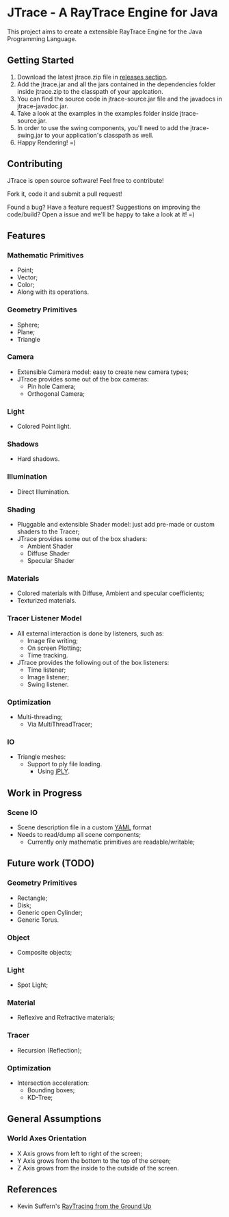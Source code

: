 JTrace - A RayTrace Engine for Java
===================================

This project aims to create a extensible RayTrace Engine for the Java Programming Language.

Getting Started
---------------
1. Download the latest jtrace.zip file in [releases section][4].
2. Add the jtrace.jar and all the jars contained in the dependencies folder inside jtrace.zip to the classpath of your applcation.
3. You can find the source code in jtrace-source.jar file and the javadocs in jtrace-javadoc.jar.
4. Take a look at the examples in the examples folder inside jtrace-source.jar.
5. In order to use the swing components, you'll need to add the jtrace-swing.jar to your application's classpath as well.
6. Happy Rendering! =)

Contributing
------------
JTrace is open source software! Feel free to contribute!

Fork it, code it and submit a pull request!

Found a bug? Have a feature request? Suggestions on improving the code/build? Open a issue and we'll be happy to take a look at it! =)

Features
--------

### Mathematic Primitives
  * Point;
  * Vector;
  * Color;
  * Along with its operations.

### Geometry Primitives
  * Sphere;
  * Plane;
  * Triangle

### Camera
  * Extensible Camera model: easy to create new camera types;
  * JTrace provides some out of the box cameras:
    - Pin hole Camera;
    - Orthogonal Camera;

### Light
  * Colored Point light.

### Shadows
  * Hard shadows.

### Illumination
  * Direct Illumination.

### Shading
  * Pluggable and extensible Shader model: just add pre-made or custom shaders to the Tracer;
  * JTrace provides some out of the box shaders:
    - Ambient Shader
    - Diffuse Shader
    - Specular Shader

### Materials
  * Colored materials with Diffuse, Ambient and specular coefficients;
  * Texturized materials.

### Tracer Listener Model
  * All external interaction is done by listeners, such as:
    - Image file writing;
    - On screen Plotting;
    - Time tracking.
  * JTrace provides the following out of the box listeners:
    - Time listener;
    - Image listener;
    - Swing listener.

### Optimization
  * Multi-threading;
    - Via MultiThreadTracer;

### IO
  * Triangle meshes:
    - Support to ply file loading.
      - Using [jPLY][3].

Work in Progress
----------------

### Scene IO
  * Scene description file in a custom [YAML][2] format
  * Needs to read/dump all scene components;
    - Currently only mathematic primitives are readable/writable;

Future work (TODO)
------------------

### Geometry Primitives
  * Rectangle;
  * Disk;
  * Generic open Cylinder;
  * Generic Torus.

### Object
  * Composite objects;

### Light
  * Spot Light;

### Material
  * Reflexive and Refractive materials;

### Tracer
  * Recursion (Reflection);

### Optimization
  * Intersection acceleration:
    - Bounding boxes;
    - KD-Tree;

General Assumptions
-------------------

### World Axes Orientation
  * X Axis grows from left to right of the screen;
  * Y Axis grows from the bottom to the top of the screen;
  * Z Axis grows from the inside to the outside of the screen.


References
----------

  * Kevin Suffern's [RayTracing from the Ground Up][1]

[1]: http://www.raytracegroundup.com/
[2]: http://www.yaml.org/
[3]: https://github.com/smurn/jPLY
[4]: https://github.com/raphaelpaiva/JTrace/releases
